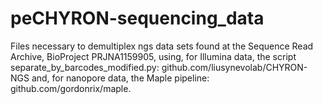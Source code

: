 # peCHYRON-sequencing_data

Files necessary to demultiplex ngs data sets found at the Sequence Read Archive, BioProject PRJNA1159905, using, for Illumina data, the script separate_by_barcodes_modified.py: github.com/liusynevolab/CHYRON-NGS and, for nanopore data, the Maple pipeline: github.com/gordonrix/maple.
